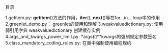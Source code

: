 目录

1.getitem.py: __getitem__()方法的作用，__iter__(), __next__()等在for...in... loop中的作用
2.greenlet_demo.py： greenlet的使用和理解
3.weakvaluedictionary.py: 使用弱引用字典 weakvaluedictionary 创建缓存实例
4.args_and_kwargs_power_limit.py: *args和**kwargs的强制规定参数签名
5.class_mandatory_coding_rules.py:  在类中强制使用编程规约